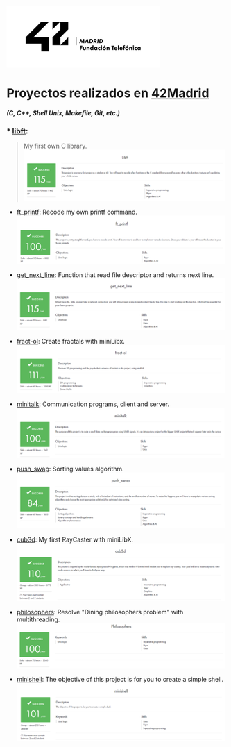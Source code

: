 ![42Madrid](https://github.com/ivanoriola/42/blob/5e158c4529e7a1a53435cfac0ce9b08c21ffa173/logo%2042Madrid.png)

# Proyectos realizados en [42Madrid](https://www.42madrid.com/)
#### _(C, C++, Shell Unix, Makefile, Git, etc.)_

### * [libft](https://github.com/ivanoriola/42/tree/main/libft):
> My first own C library.
      ![Libft](/images/Libft.png)

* [ft_printf](https://github.com/ivanoriola/42/tree/main/ft_printf): Recode my own printf command.
      ![ft_printf](/images/ft_printf.png)

* [get_next_line](https://github.com/ivanoriola/42/tree/main/get_next_line): Function that read file descriptor and returns next line.
      ![get_next_line](/images/get_next_line.png)

* [fract-ol](https://github.com/ivanoriola/42/tree/main/fract-ol): Create fractals with miniLibx.
      ![fract-ol](/images/fract-ol.png)

* [minitalk](https://github.com/ivanoriola/42/tree/main/minitalk): Communication programs, client and server.
      ![minitalk](/images/minitalk.png)

* [push_swap](https://github.com/ivanoriola/42/tree/main/push_swap): Sorting values algorithm.
      ![push_swap](/images/push_swap.png)

* [cub3d](https://github.com/ivanoriola/42/tree/main/cub3d): My first RayCaster with miniLibX.
      ![cub3d](/images/cub3d.png)

* [philosophers](https://github.com/ivanoriola/42/tree/main/philosophers): Resolve "Dining philosophers problem" with multithreading.
      ![philosophers](/images/philosophers.png)

* [minishell](https://github.com/ivanoriola/42/tree/main/minishell): The objective of this project is for you to create a simple shell.
      ![minishell](/images/minishell.png)

